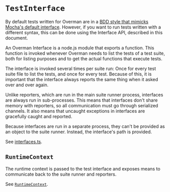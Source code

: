 # `TestInterface`

By default tests written for Overman are in a [BDD style that mimicks Mocha's
default interface](bdd_interface.md). However, if you want to run tests written
with a different syntax, this can be done using the Interface API, described in
this document.

An Overman Interface is a node.js module that exports a function. This function
is invoked whenever Overman needs to list the tests of a test suite, both for
listing purposes and to get the actual functions that execute tests.

The interface is invoked several times per suite run: Once for every test suite
file to list the tests, and once for every test. Because of this, it is
important that the interface always reports the same thing when it asked over
and over again.

Unlike reporters, which are run in the main suite runner process, interfaces are
always run in sub-processes. This means that interfaces don't share memory with
reporters, so all communication must go through serialized channels. It also
means that uncaught exceptions in interfaces are gracefully caught and reported.

Because interfaces are run in a separate process, they can't be provided as an
object to the suite runner. Instead, the interface's path is provided.

See [interfaces.ts](../src/interfaces/interface.ts).

## `RuntimeContext`

The runtime context is passed to the test interface and exposes means to
communicate back to the suite runner and reporters.

See [`RuntimeContext`](../src/runtime_context.ts.ts).
